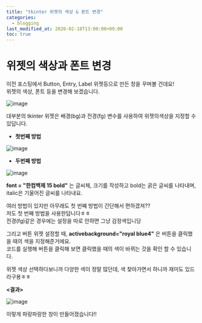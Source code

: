 ```yaml
---
title: "tkinter 위젯의 색상 & 폰트 변경"
categories: 
  - blogging
last_modified_at: 2020-02-18T13:00:00+09:00
toc: true
---
```

위젯의 색상과 폰트 변경
=================
이전 포스팅에서 Button, Entry, Label 위젯등으로 만든 창을 꾸며볼 건데요!  
위젯의 색상, 폰트 등을 변경해 보겠습니다.  

![image](https://user-images.githubusercontent.com/59803206/74700837-2e87dc00-5248-11ea-9702-43d575b19d4b.png)

대부분의 tkinter 위젯은 배경(bg)과 전경(fg) 변수를 사용하여 위젯의색상을 지정할 수 있답니다.   

* **첫번째 방법**

![image](https://user-images.githubusercontent.com/59803206/74701086-f1701980-5248-11ea-9d48-bb125c878253.png)

* **두번째 방법**

![image](https://user-images.githubusercontent.com/59803206/74701131-18c6e680-5249-11ea-8751-33811788da5c.png)


**font = "한컴백제 15 bold"** 는 글씨체, 크기를 작성하고 bold는 굵은 글씨를 나타내며, italic은 기울어진 글씨를 나타내요.  

여러 방법이 있지만 아무래도 첫 번째 방법이 간단해서 편하겠져??  
저도 첫 번째 방법을 사용한답니다ㅎㅎ  
전경(fg)같은 경우에는 설정을 따로 안하면 그냥 검정색입니당  

그리고 버튼 위젯 설정할 때, **activebackground="royal blue4"** 은 버튼을 클릭했을 때의 색을 지정해준거에요.  
코드를 실행해 버튼을 클릭해 보면 클릭했을 때의 색이 바뀌는 것을 확인 할 수 있습니다.  

위젯 색상 선택하다보니까 다양한 색이 정말 많던데, 색 찾아가면서 하니까 재미도 있드라구용ㅎㅎ  

**<결과>**

![image](https://user-images.githubusercontent.com/59803206/74699968-8ec94e80-5245-11ea-93c1-d37b882bd68b.png)

이렇게 파랑파랑한 창이 만들어졌습니다!!
